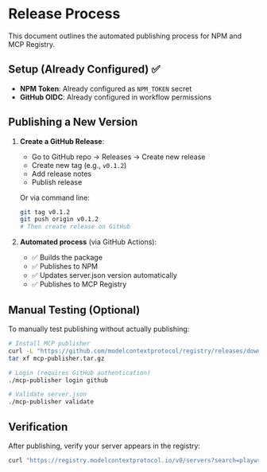 # Release Process

This document outlines the automated publishing process for NPM and MCP Registry.

## Setup (Already Configured) ✅

- **NPM Token**: Already configured as `NPM_TOKEN` secret
- **GitHub OIDC**: Already configured in workflow permissions

## Publishing a New Version

1. **Create a GitHub Release**:
   - Go to GitHub repo → Releases → Create new release
   - Create new tag (e.g., `v0.1.2`)
   - Add release notes
   - Publish release

   Or via command line:
   ```bash
   git tag v0.1.2
   git push origin v0.1.2
   # Then create release on GitHub
   ```

2. **Automated process** (via GitHub Actions):
   - ✅ Builds the package
   - ✅ Publishes to NPM
   - ✅ Updates server.json version automatically
   - ✅ Publishes to MCP Registry

## Manual Testing (Optional)

To manually test publishing without actually publishing:

```bash
# Install MCP publisher
curl -L "https://github.com/modelcontextprotocol/registry/releases/download/latest/mcp-publisher_windows_amd64.tar.gz" -o mcp-publisher.tar.gz
tar xf mcp-publisher.tar.gz

# Login (requires GitHub authentication)
./mcp-publisher login github

# Validate server.json
./mcp-publisher validate
```

## Verification

After publishing, verify your server appears in the registry:
```bash
curl "https://registry.modelcontextprotocol.io/v0/servers?search=playwright-wizard-mcp"
```